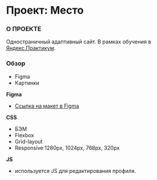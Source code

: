 # Проект: Место

### О ПРОЕКТЕ
Одностраничный адаптивный сайт. В рамках  обучения в [Яндекс.Практикум](https://practicum.yandex.ru/).

### Обзор

* Figma
* Картинки

**Figma**

* [Ссылка на макет в Figma](https://www.figma.com/file/2cn9N9jSkmxD84oJik7xL7/JavaScript.-Sprint-4?node-id=0%3A1)

**CSS**

* БЭМ
* Flexbox
* Grid-layout
* Responsive 1280px, 1024px, 768px, 320px

**JS**
* используется JS для редактирования профиля.

